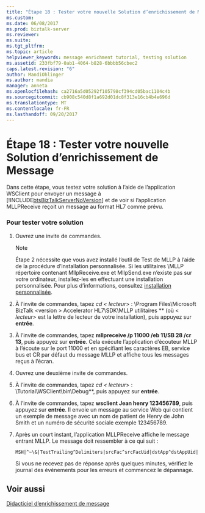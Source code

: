 ```yaml
---
title: "Étape 18 : Tester votre nouvelle Solution d’enrichissement de Message | Documents Microsoft"
ms.custom: 
ms.date: 06/08/2017
ms.prod: biztalk-server
ms.reviewer: 
ms.suite: 
ms.tgt_pltfrm: 
ms.topic: article
helpviewer_keywords: message enrichment tutorial, testing solution
ms.assetid: 233fbf79-0ab1-4064-b828-6bbbb56cbec2
caps.latest.revision: "6"
author: MandiOhlinger
ms.author: mandia
manager: anneta
ms.openlocfilehash: ca2716a5d05292f105798cf394cd05bac1104c4b
ms.sourcegitcommit: cb908c540d8f1a692d01dc8f313e16cb4b4e696d
ms.translationtype: MT
ms.contentlocale: fr-FR
ms.lasthandoff: 09/20/2017
---
```

# <a name="step-18-test-your-new-message-enrichment-solution"></a>Étape 18 : Tester votre nouvelle Solution d’enrichissement de Message
Dans cette étape, vous testez votre solution à l’aide de l’application WSClient pour envoyer un message à [!INCLUDE[btsBizTalkServerNoVersion](../../includes/btsbiztalkservernoversion-md.md)] et de voir si l’application MLLPReceive reçoit un message au format HL7 comme prévu.  
  
### <a name="to-test-your-solution"></a>Pour tester votre solution  
  
1.  Ouvrez une invite de commandes.  
  
    > [!NOTE]
    >  Étape 2 nécessite que vous avez installé l’outil de Test de MLLP à l’aide de la procédure d’installation personnalisée. Si les utilitaires \MLLP répertoire contenant MllpReceive.exe et MllpSend.exe n’existe pas sur votre ordinateur, installez-les en effectuant une installation personnalisée. Pour plus d’informations, consultez [installation personnalisée](http://msdn.microsoft.com/library/e55c86e1-af63-49ba-8510-d177e1b96692).  
  
2.  À l’invite de commandes, tapez  **cd \<* lecteur*> : \Program Files\Microsoft BizTalk \<version > Accelerator HL7\SDK\MLLP utilitaires ** (où \< *lecteur*> est la lettre de lecteur de votre installation), puis appuyez sur **entrée**.  
  
3.  À l’invite de commandes, tapez **mllpreceive /p 11000 /eb 11/SB 28 /cr 13**, puis appuyez sur **entrée**. Cela exécute l’application d’écouteur MLLP à l’écoute sur le port 11000 et en spécifiant les caractères EB, service bus et CR par défaut du message MLLP et affiche tous les messages reçus à l’écran.  
  
4.  Ouvrez une deuxième invite de commandes.  
  
5.  À l’invite de commandes, tapez  **cd \<* lecteur*> : \Tutorial\WSClient\bin\Debug**, puis appuyez sur **entrée**.  
  
6.  À l’invite de commandes, tapez **wsclient Jean henry 123456789**, puis appuyez sur **entrée**. Il envoie un message au service Web qui contient un exemple de message avec un nom de patient de Henry de John Smith et un numéro de sécurité sociale exemple 123456789.  
  
7.  Après un court instant, l’application MLLPReceive affiche le message entrant MLLP. Le message doit ressembler à ce qui suit :  
  
    ```  
    MSH|^~\&|TestTrailing^Delimiters|srcFac^srcFacUid|dstApp^dstAppUid|dstFac^dstFacUid|200307092343|sec|ADT^A04|msgid2134|P|2.2PID|||123456789||smith^john  
    ```  
  
     Si vous ne recevez pas de réponse après quelques minutes, vérifiez le journal des événements pour les erreurs et commencez le dépannage.  
  
## <a name="see-also"></a>Voir aussi  
 [Didacticiel d’enrichissement de message](../../adapters-and-accelerators/accelerator-hl7/message-enrichment-tutorial.md)